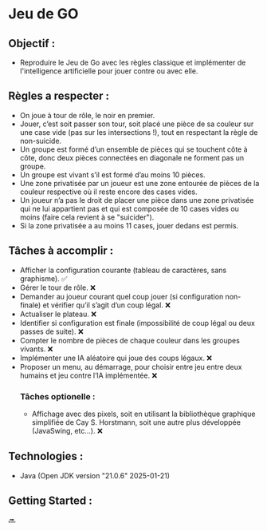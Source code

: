 # Jeu de GO

## Objectif : 
- Reproduire le Jeu de Go avec les règles classique et implémenter de l'intelligence artificielle pour jouer contre ou avec elle.

## Règles a respecter : 
- On joue à tour de rôle, le noir en premier.
- Jouer, c’est soit passer son tour, soit placé une pièce de sa couleur sur une case vide (pas sur les intersections !), tout en respectant la règle de non-suicide.
- Un groupe est formé d’un ensemble de pièces qui se touchent côte à côte, donc deux pièces connectées en diagonale ne forment pas un groupe.
- Un groupe est vivant s’il est formé d’au moins 10 pièces.
- Une zone privatisée par un joueur est une zone entourée de pièces de la couleur respective où il reste encore des cases vides.
- Un joueur n’a pas le droit de placer une pièce dans une zone privatisée qui ne lui appartient pas et qui est composée de 10 cases vides ou moins (faire cela revient à se "suicider").
- Si la zone privatisée a au moins 11 cases, jouer dedans est permis.

## Tâches à accomplir : 
- Afficher la configuration courante (tableau de caractères, sans graphisme). ✅
- Gérer le tour de rôle. ❌
- Demander au joueur courant quel coup jouer (si configuration non-finale) et vérifier qu’il s’agit d’un coup légal. ❌
- Actualiser le plateau. ❌
- Identifier si configuration est finale (impossibilité de coup légal ou deux passes de suite). ❌
- Compter le nombre de pièces de chaque couleur dans les groupes vivants. ❌
- Implémenter une IA aléatoire qui joue des coups légaux. ❌
- Proposer un menu, au démarrage, pour choisir entre jeu entre deux humains et jeu contre l’IA implémentée. ❌
    ### Tâches optionelle : 
    - Affichage avec des pixels, soit en utilisant la bibliothèque graphique simplifiée de Cay S. Horstmann, soit une autre plus développée (JavaSwing, etc...). ❌

## Technologies :
- Java (Open JDK version "21.0.6" 2025-01-21)

## Getting Started : 
   🔜
